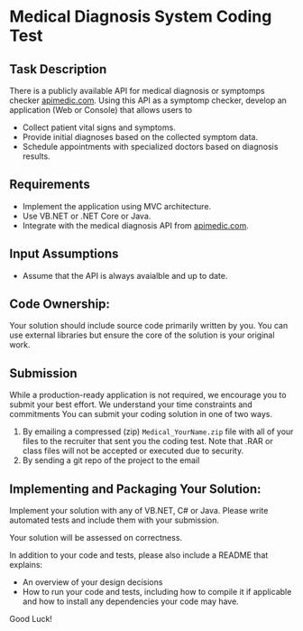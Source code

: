 # Medical Diagnosis System Coding Test

## Task Description

There is a publicly available API for medical diagnosis or symptomps checker [apimedic.com](https://apimedic.com/). Using this API as a symptomp checker, develop an application (Web or Console) that allows users to

- Collect patient vital signs and symptoms.
- Provide initial diagnoses based on the collected symptom data.
- Schedule appointments with specialized doctors based on diagnosis results.

## Requirements

- Implement the application using MVC architecture.
- Use VB.NET or .NET Core or Java.
- Integrate with the medical diagnosis API from [apimedic.com](https://apimedic.com/).

## Input Assumptions
- Assume that the API is always avaialble and up to date.

## Code Ownership: 
Your solution should include source code primarily written by you. You can use external libraries but ensure the core of the solution is your original work.

## Submission

While a production-ready application is not required, we encourage you to submit your best effort. We understand your time constraints and commitments
You can submit your coding solution in one of two ways.
1. By emailing a compressed (zip) `Medical_YourName.zip` file with all of your files to the recruiter that sent you the coding test. Note that .RAR or class files will not be accepted or executed due to security.
2. By sending a git repo of the project to the email


## Implementing and Packaging Your Solution:

Implement your solution with any of VB.NET, C# or Java. Please write automated tests and include them with your submission.

Your solution will be assessed on correctness.

In addition to your code and tests, please also include a README that explains:

- An overview of your design decisions
- How to run your code and tests, including how to compile it if applicable and how to install any dependencies your code may have.

Good Luck!

